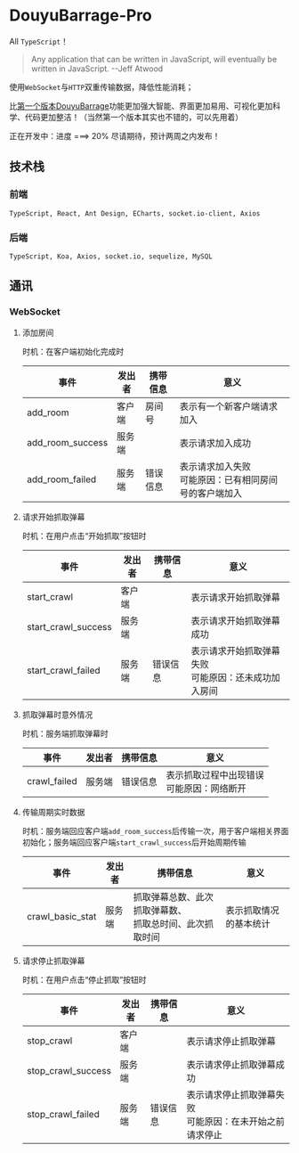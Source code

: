 # DouyuBarrage-Pro

All `TypeScript`！

> Any application that can be written in JavaScript, will eventually be written in JavaScript.  --Jeff Atwood

使用`WebSocket`与`HTTP`双重传输数据，降低性能消耗；

比[第一个版本DouyuBarrage]( https://github.com/Crawler995/DouyuBarrage )功能更加强大智能、界面更加易用、可视化更加科学、代码更加整洁！（当然第一个版本其实也不错的，可以先用着）

正在开发中：进度 ===> 20% 尽请期待，预计两周之内发布！

## 技术栈

### 前端

`TypeScript, React, Ant Design, ECharts, socket.io-client, Axios`

### 后端

`TypeScript, Koa, Axios, socket.io, sequelize, MySQL`

## 通讯

### WebSocket

1. 添加房间

   时机：在客户端初始化完成时

   | 事件             | 发出者 | 携带信息 | 意义                                                     |
   | ---------------- | ------ | -------- | -------------------------------------------------------- |
   | add_room         | 客户端 | 房间号   | 表示有一个新客户端请求加入                               |
   | add_room_success | 服务端 |          | 表示请求加入成功                                         |
   | add_room_failed  | 服务端 | 错误信息 | 表示请求加入失败<br>可能原因：已有相同房间号的客户端加入 |

2. 请求开始抓取弹幕

   时机：在用户点击“开始抓取”按钮时

   | 事件                | 发出者 | 携带信息 | 意义                                                   |
   | ------------------- | ------ | -------- | ------------------------------------------------------ |
   | start_crawl         | 客户端 |          | 表示请求开始抓取弹幕                                   |
   | start_crawl_success | 服务端 |          | 表示请求开始抓取弹幕成功                               |
   | start_crawl_failed  | 服务端 | 错误信息 | 表示请求开始抓取弹幕失败<br>可能原因：还未成功加入房间 |
   
3. 抓取弹幕时意外情况

   时机：服务端抓取弹幕时
   
   | 事件         | 发出者 | 携带信息 | 意义                                         |
   | ------------ | ------ | -------- | -------------------------------------------- |
   | crawl_failed | 服务端 | 错误信息 | 表示抓取过程中出现错误<br>可能原因：网络断开 |
   
4. 传输周期实时数据

   时机：服务端回应客户端`add_room_success`后传输一次，用于客户端相关界面初始化；服务端回应客户端`start_crawl_success`后开始周期传输

   | 事件             | 发出者 | 携带信息                                                   | 意义                   |
   | ---------------- | ------ | ---------------------------------------------------------- | ---------------------- |
   | crawl_basic_stat | 服务端 | 抓取弹幕总数、此次抓取弹幕数、<br>抓取总时间、此次抓取时间 | 表示抓取情况的基本统计 |

5. 请求停止抓取弹幕

   时机：在用户点击“停止抓取”按钮时

   | 事件               | 发出者 | 携带信息 | 意义                                                       |
   | ------------------ | ------ | -------- | ---------------------------------------------------------- |
   | stop_crawl         | 客户端 |          | 表示请求停止抓取弹幕                                       |
   | stop_crawl_success | 服务端 |          | 表示请求停止抓取弹幕成功                                   |
   | stop_crawl_failed  | 服务端 | 错误信息 | 表示请求停止抓取弹幕失败<br>可能原因：在未开始之前请求停止 |



